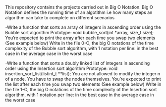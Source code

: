 This repository contains the projects carried out in Big O Notation.
Big O Notation defines the running time of an algotithm i.e how
many steps an algorithm can take to complete on different scenarios

-Write a function that sorts an array of integers in ascending
order using the Bubble sort algorithm
Prototype: void bubble_sort(int *array, size_t size);
You’re expected to print the array after each time you swap two
elements (See example below)
Write in the file 0-O, the big O notations of the time complexity
of the Bubble sort algorithm, with 1 notation per line:
in the best case
in the average case
in the worst case

-Write a function that sorts a doubly linked list of integers in
ascending order using the Insertion sort algorithm
Prototype: void insertion_sort_list(listint_t **list);
You are not allowed to modify the integer n of a node. You have to
swap the nodes themselves.
You’re expected to print the list after each time you swap two
elements (See example below)
Write in the file 1-O, the big O notations of the time complexity
of the Insertion sort algorithm, with 1 notation per line:
in the best case
in the average case
in the worst case